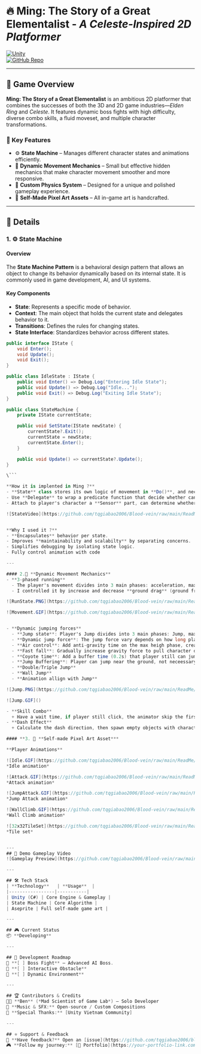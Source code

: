 # 🔥 Ming: The Story of a Great Elementalist - *A Celeste-Inspired 2D Platformer*

[![Unity](https://img.shields.io/badge/Made_with-Unity-000?logo=unity&style=for-the-badge)](https://unity.com/)  
[![GitHub Repo](https://img.shields.io/badge/View_on-GitHub-blue?style=for-the-badge&logo=github)](https://github.com/tqgiabao2006/Avatar)

---

## 🚀 Game Overview  
**Ming: The Story of a Great Elementalist** is an ambitious 2D platformer that combines the successes of both the 3D and 2D game industries—*Elden Ring* and *Celeste*. It features dynamic boss fights with high difficulty, diverse combo skills, a fluid moveset, and multiple character transformations.

### 🎯 Key Features
- ⚙️ **State Machine** – Manages different character states and animations efficiently.
- 🏃 **Dynamic Movement Mechanics** – Small but effective hidden mechanics that make character movement smoother and more responsive.
- 📐 **Custom Physics System** – Designed for a unique and polished gameplay experience.
- 🎨 **Self-Made Pixel Art Assets** – All in-game art is handcrafted.

---

## 📌 Details

### **1. ⚙️ State Machine**
#### **Overview**
The **State Machine Pattern** is a behavioral design pattern that allows an object to change its behavior dynamically based on its internal state. It is commonly used in game development, AI, and UI systems.

#### **Key Components**
- **State**: Represents a specific mode of behavior.
- **Context**: The main object that holds the current state and delegates behavior to it.
- **Transitions**: Defines the rules for changing states.
- **State Interface**: Standardizes behavior across different states.

```csharp
public interface IState {
    void Enter();
    void Update();
    void Exit();
}

public class IdleState : IState {
    public void Enter() => Debug.Log("Entering Idle State");
    public void Update() => Debug.Log("Idle...");
    public void Exit() => Debug.Log("Exiting Idle State");
}

public class StateMachine {
    private IState currentState;

    public void SetState(IState newState) {
        currentState?.Exit();
        currentState = newState;
        currentState.Enter();
    }

    public void Update() => currentState?.Update();
}

\```

**How it is implented in Ming ?**
- **State** class stores its own logic of movement in **Do()**, and necessary data is given and clear through **Enter()**, **Exit()** .
- Use **Delegate** to wrap a predicate function that decide whether can change states or not.
- Attach to player's character a **Sensor** part, can determine whether the character is on ground, wall, or not, offering enhanced scalability and flexibity

![StateVideo](https://github.com/tqgiabao2006/Blood-vein/raw/main/ReadMe/BloodVein_Grid.png)


**Why I used it ?**
- **Encapsulates** behavior per state.
- Improves **maintainability and scalabilty** by separating concerns.
- Simplifies debugging by isolating state logic.
- Fully control animation with code

---

#### 2.🏃 **Dynamic Movement Mechanics** 
- **3-phased running**
  - The player's movement divides into 3 main phases: acceleration, max speed, decelleration.
  - I controlled it by increase and decrease **ground drag** (ground friction) and have **min speed** and **max speed** variables.

![RunState.PNG](https://github.com/tqgiabao2006/Blood-vein/raw/main/ReadMe/Enum%20Direction.png)

![Movement.GIF](https://github.com/tqgiabao2006/Blood-vein/raw/main/ReadMe/Get%20direction.png)


- **Dynamic jumping forces**
  - **Jump state**: Player's Jump divides into 3 main phases: Jump, max height, fall.
  - **Dynamic jump force**: The jump force vary depends on how long player hold the space key
  - **Air control**: Add anti-gravity time on the max heigh phase, creating a air control feeling for player
  - **Fast fall**: Gradually increase gravity force to pull character down fast, avoiding a floating-feeling on a jump
  - **Coyote time**: Add a buffer time (0.2s) that player still can jump even fall off the platform to correct use
  - **Jump Buffering**: Player can jump near the ground, not neceessary to touch the ground, avoid perfect timing jump, make jump more respsonsive
  - **Double/Triple Jump**
  - **Wall Jump**
  - **Animation allign with Jump**

![Jump.PNG](https://github.com/tqgiabao2006/Blood-vein/raw/main/ReadMe/Smooth%20curve.png)

![Jump.GIF]()

- **Skill Combo**
  + Have a wait time, if player still click, the animator skip the first attack move to second attack if not reset the counter
- **Dash Effect**
  + Calculate the dash direction, then spawn empty objects with character sprite in that time, creating a ghost effect

#### **3. 🎨 **Self-made Pixel Art Asset***

**Player Animations**

![Idle.GIF](https://github.com/tqgiabao2006/Blood-vein/raw/main/ReadMe/ECS.png)
*Idle animation*

![Attack.GIF](https://github.com/tqgiabao2006/Blood-vein/raw/main/ReadMe/ECS.png)]
*Attack animation*

![JumpAttack.GIF](https://github.com/tqgiabao2006/Blood-vein/raw/main/ReadMe/ECS.png)
*Jump Attack animation*

![WallClimb.GIF](https://github.com/tqgiabao2006/Blood-vein/raw/main/ReadMe/ECS.png)
*Wall Climb animation*

![32x32TileSet](https://github.com/tqgiabao2006/Blood-vein/raw/main/ReadMe/ECS.png)
*Tile set*


---
## 🎥 Demo Gameplay Video
![Gameplay Preview](https://github.com/tqgiabao2006/Blood-vein/raw/main/ReadMe/Gameplay.gif)

---

## 🛠 Tech Stack  
| **Technology**   | **Usage**  |  
|-----------------|-----------|  
| Unity (C#) | Core Engine & Gameplay |  
| State Machine | Core Algorithm |  
| Aseprite | Full self-made game art |  

---

## 🎮 Current Status  
📦 **Developing**

---

## 🚧 Development Roadmap  
🔹 **[ ] Boss Fight** – Advanced AI Boss.  
🔹 **[ ] Interactive Obstacle**
🔹 **[ ] Dynamic Environment**  

---

## 🏆 Contributors & Credits  
👨‍💻 **Ben** (*Mad Scientist of Game Lab*) – Solo Developer  
🎵 **Music & SFX:** Open-source / Custom Compositions  
📖 **Special Thanks:** [Unity Vietnam Community]

---

## ⭐ Support & Feedback  
💬 **Have feedback?** Open an [issue](https://github.com/tqgiabao2006/blood-vein/issues) or contact me via email: tqgiabao2006@gmail.com.  
🎮 **Follow my journey:** [🔗 Portfolio](https://your-portfolio-link.com)  


